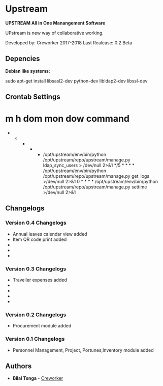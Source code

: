 # Upstream
**UPSTREAM All in One Manangement Software**         

UPstream is new way of collaborative working.

Developed by: Creworker 2017-2018
Last Realease: 0.2 Beta


## Depencies

**Debian like systems:**

sudo apt-get install libsasl2-dev python-dev libldap2-dev libssl-dev

## Crontab Settings
# m h  dom mon dow   command
* * * * * /opt/upstream/env/bin/python /opt/upstream/repo/upstream/manage.py ldap_sync_users > /dev/null 2>&1
*/5 * * * * /opt/upstream/env/bin/python /opt/upstream/repo/upstream/manage.py get_logs >/dev/null 2>&1
0 * * * * /opt/upstream/env/bin/python /opt/upstream/repo/upstream/manage.py settime >/dev/null 2>&1


## Changelogs

### Version 0.4 Changelogs

* Annual leaves calendar view added
* Item QR code print added
*
*
*

### Version 0.3 Changelogs

* Traveller expenses added
*
*
*
*

### Version 0.2 Changelogs

* Procurement module added

### Version 0.1 Changelogs

* Personnel Management, Project, Portunes,Inventory module added



## Authors

* **Bilal Tonga** - [Creworker](https://creworker.com)
